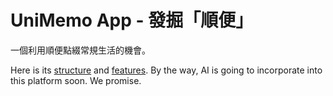 # UniMemo App - 發掘「順便」

一個利用順便點綴常規生活的機會。

Here is its [structure](https://coggle.it/diagram/WQrjEpfnlgABEGCA) and [features](https://prezi.com/view/41yL0TJCFDXOnY8FqlIT/). By the way, AI is going to incorporate into this platform soon. We promise.
